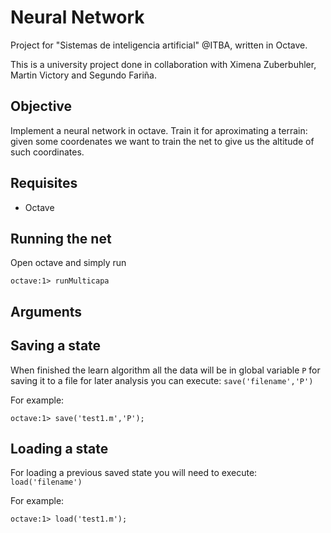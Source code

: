 # Neural Network
Project for "Sistemas de inteligencia artificial" @ITBA, written in Octave. 

This is a university project done in collaboration with Ximena Zuberbuhler, Martin Victory and Segundo Fariña.

## Objective
Implement a neural network in octave. Train it for aproximating a terrain: given some coordenates we want to 
train the net to give us the altitude of such coordinates.

## Requisites

* Octave

## Running the net

Open octave and simply run
``` 
octave:1> runMulticapa
```


## Arguments



## Saving a state
When finished the learn algorithm all the data will be in global variable `P`
for saving it to a file for later analysis you can execute: `save('filename','P')`

For example:
```
octave:1> save('test1.m','P');
```

## Loading a state
For loading a previous saved state you will need to execute: `load('filename')`

For example:
```
octave:1> load('test1.m');
```
